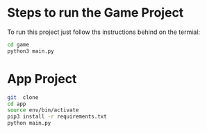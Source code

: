 # Steps to run the Game Project
To run this project just follow ths instructions behind on the termial:

```sh
cd game
python3 main.py
```
# App Project

```sh
git  clone
cd app
source env/bin/activate
pip3 install -r requirements.txt
python main.py
```